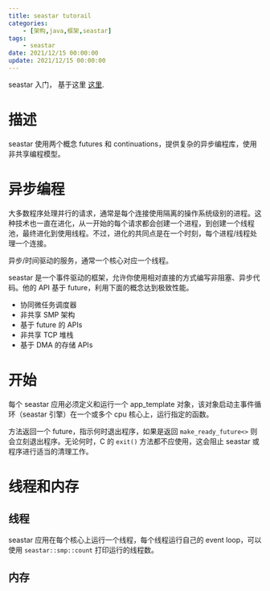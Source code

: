 ```yaml
---
title: seastar tutorail
categories: 
	- [架构,java,框架,seastar]
tags:
	- seastar
date: 2021/12/15 00:00:00
update: 2021/12/15 00:00:00
---
```


seastar 入门， 基于这里 [这里](http://docs.seastar.io/master/tutorial.html#disk-io-scheduler).

# 描述

seastar 使用两个概念 futures 和 continuations，提供复杂的异步编程库，使用非共享编程模型。

# 异步编程

大多数程序处理并行的请求，通常是每个连接使用隔离的操作系统级别的进程。这种技术也一直在进化，从一开始的每个请求都会创建一个进程，到创建一个线程池，最终进化到使用线程。不过，进化的共同点是在一个时刻，每个进程/线程处理一个连接。

异步/时间驱动的服务，通常一个核心对应一个线程。

seastar 是一个事件驱动的框架，允许你使用相对直接的方式编写非阻塞、异步代码。他的 API 基于 future，利用下面的概念达到极致性能。

- 协同微任务调度器
- 非共享 SMP 架构
- 基于 future 的 APIs
- 非共享 TCP 堆栈
- 基于 DMA 的存储 APIs

# 开始

每个 seastar 应用必须定义和运行一个 app_template 对象，该对象启动主事件循环（seastar 引擎）在一个或多个 cpu 核心上，运行指定的函数。

方法返回一个 future，指示何时退出程序，如果是返回 `make_ready_future<>` 则会立刻退出程序。无论何时，C 的 `exit()` 方法都不应使用，这会阻止 seastar 或程序进行适当的清理工作。

# 线程和内存

## 线程

seastar 应用在每个核心上运行一个线程，每个线程运行自己的 event loop，可以使用 `seastar::smp::count` 打印运行的线程数。

## 内存

